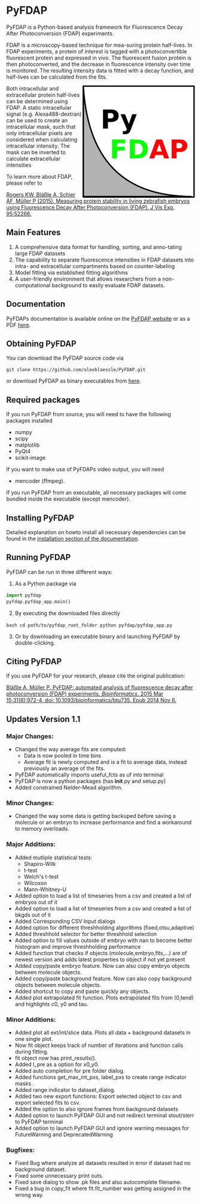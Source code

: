 # PyFDAP

PyFDAP is a Python-based analysis framework for Fluorescence Decay After Photoconversion (FDAP) experiments. 

FDAP is a microscopy-based technique for mea-suring protein half-lives. In FDAP experiments, a protein of interest
is tagged with a photoconvertible fluorescent protein and expressed in vivo. The fluorescent
fusion protein is then photoconverted, and the decrease in fluorescence intensity over time is
monitored. The resulting intensity data is fitted with a decay function, and half-lives can be
calculated from the fits.

<img align= "right" width=300px src="pyfdap/logo/pyfdap_icon.png"/>

Both intracellular and extracellular protein half-lives can be determined using FDAP. A static
intracellular signal (e.g. Alexa488-dextran) can be used to create an intracellular mask, such
that only intracellular pixels are considered when calculating intracellular intensity. The mask
can be inverted to calculate extracellular intensities

To learn more about FDAP, please refer to 

[Rogers KW, Bläßle A, Schier AF, Müller P (2015). Measuring protein stability in living zebrafish embryos using Fluorescence Decay After Photoconversion (FDAP). J Vis Exp, 95:52266. ](http://www.jove.com/video/52266/measuring-protein-stability-living-zebrafish-embryos-using)

## Main Features

1. A comprehensive data format for handling, sorting, and anno-tating large FDAP datasets 
2. The capability to separate fluorescence intensities in FDAP datasets into intra- and extracellular compartments based on counter-labeling
3. Model fitting via established fitting algorithms 
4. A user-friendly environment that allows researchers from a non-computational background to easily evaluate FDAP datasets.

## Documentation

PyFDAPs documentation is available online on the [PyFDAP website](http://people.tuebingen.mpg.de/mueller-lab/#content/home.html ) or as a PDF [here](http://people.tuebingen.mpg.de/mueller-lab/downloads/manual.pdf).

## Obtaining PyFDAP

You can download the PyFDAP source code via

	git clone https://github.com/alexblaessle/PyFDAP.git
	
or download PyFDAP as  binary executables from [here](http://people.tuebingen.mpg.de/mueller-lab/#content/downloads.html).

## Required packages

If you run PyFDAP from source, you will need to have the following packages installed

- numpy
- scipy
- matplotlib
- PyQt4
- scikit-image

If you want to make use of PyFDAPs video output, you will need

- mencoder (ffmpeg).

If you run PyFDAP from an executable, all necessary packages will come bundled inside the executable (except mencoder).

## Installing PyFDAP

Detailed explanation on howto install all necessary dependencies can be found in the [installation section of the documentation](http://people.tuebingen.mpg.de/mueller-lab/#content/installation.html).

## Running PyFDAP

PyFDAP can be run in three different ways:

1. As a Python package via

```python
import pyfdap
pyfdap.pyfdap_app.main()
```

2. By executing the downloaded files directly

``bash
cd path/to/pyfdap_root_folder
python pyfdap/pyfdap_app.py
``

3. Or by downloading an executable binary and launching PyFDAP by double-clicking.


## Citing PyFDAP

If you use PyFDAP for your research, please cite the original publication:

[Bläßle A, Müller P. PyFDAP: automated analysis of fluorescence decay after photoconversion (FDAP) experiments. *Bioinformatics*. 2015 Mar 15;31(6):972-4. doi: 10.1093/bioinformatics/btu735. Epub 2014 Nov 6.](http://bioinformatics.oxfordjournals.org/content/early/2014/12/01/bioinformatics.btu735.abstract)

## Updates Version 1.1

### Major Changes:
- Changed the way average fits are computed:
	* Data is now pooled in time bins
	* Average fit is newly computed and is a fit to average data, instead previously an average of the fits.
- PyFDAP automatically imports useful_fcts as uf into terminal
- PyFDAP is now a python packages (has __init__.py and setup.py)
- Added constrained Nelder-Mead algorithm.

### Minor Changes:
- Changed the way some data is getting backuped before saving a molecule or an embryo to increase performance and find a workaround to memory overloads.

### Major Additions:
- Added mutliple statistical tests:
	* Shapiro-Wilk
	* t-test
	* Welch's t-test
	* Wilcoxon
	* Mann-Whitney-U
- Added option to load a list of timeseries from a csv and created a list of embryos out of it
- Added option to load a list of timeseries from a csv and created a list of bkgds out of it
- Added Corresponding CSV Input dialogs
- Added option for different threshholding algorithms (fixed,otsu,adaptive)
- Added threshhold selector for better threshhold selection
- Added option to fill values outside of embryo with nan to become better histogram and improve threshholding performance
- Added function that checks if objects (molecule,embryo,fits,...) are of newest version and adds latest properties to object if not yet present
- Added copy/paste embryo feature. Now can also copy embryo objects between molecule objects.
- Added copy/paste background feature. Now can also copy background objects between molecule objects.
- Added shortcut to copy and paste quickly any objects.
- Added plot extrapolated fit function. Plots extrapolated fits from (0,tend) and highlights c0, y0 and tau.

### Minor Additions:
- Added plot all ext/int/slice data. Plots all data + background datasets in one single plot.
- Now fit object keeps track of number of iterations and function calls during fitting.
- fit object now has print_results().
- Added I_pre as a option for x0_y0.
- Added auto completion for pre folder dialog.
- Added functions get_max_int_pxs, label_pxs to create range indicator masks .
- Added range indicator to dataset_dialog.
- Added two new export functions: Export selected object to csv and export selected fits to csv.
- Added the option to also ignore frames from background datasets
- Added option to launch PyFDAP GUI and not redirect terminal stout/sterr to PyFDAP terminal
- Added option to launch PyFDAP GUI and ignore warning messages for FutureWarning and DeprecatedWarning

### Bugfixes: 
- Fixed Bug where analyze all datasets resulted in error if dataset had no background dataset.
- Fixed some unnecessary print outs.
- Fixed save dialog to show .pk files and also autocomplete filename.
- Fixed a bug in copy_fit where fit.fit_number was getting assigned in the wrong way.   
